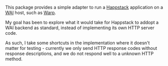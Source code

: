 This package provides a simple adapter to run a [Happstack][1]
application on a [WAI][2] host, such as [Warp][3].

My goal has been to explore what it would take for Happstack
to addopt a WAI backend as standard, instead of implementing
its own HTTP server code.

As such, I take some shortcuts in the implementation where
it doesn't matter for testing - currently we only send HTTP
response codes without response descriptions, and we do not
respond well to a unknown HTTP method.

[1]: http://happstack.com
[2]: http://hackage.haskell.org/package/wai
[3]: http://hackage.haskell.org/package/warp
